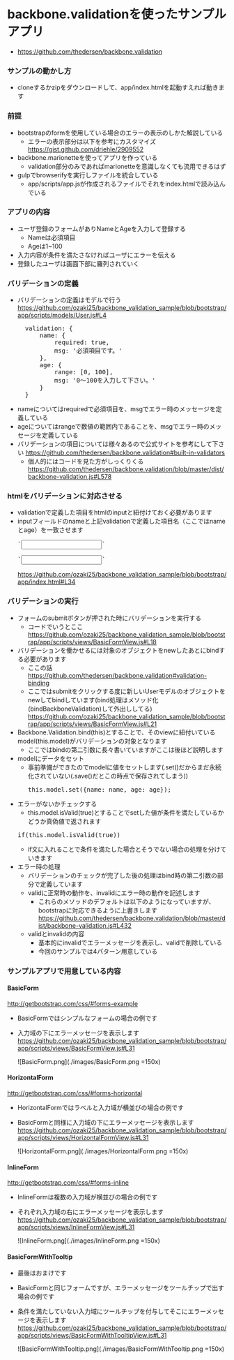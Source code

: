 # backbone.validationを使ったサンプルアプリ
* https://github.com/thedersen/backbone.validation

### サンプルの動かし方
* cloneするかzipをダウンロードして、app/index.htmlを起動すえれば動きます

### 前提
* bootstrapのformを使用している場合のエラーの表示のしかた解説している
  * エラーの表示部分は以下を参考にカスタマイズ
  https://gist.github.com/driehle/2909552
* backbone.marionetteを使ってアプリを作っている
  * validation部分のみであればmarionetteを意識しなくても流用できるはず
* gulpでbrowserifyを実行しファイルを統合している
  * app/scripts/app.jsが作成されるファイルでそれをindex.htmlで読み込んでいる

### アプリの内容
* ユーザ登録のフォームがありNameとAgeを入力して登録する
  * Nameは必須項目
  * Ageは1~100
* 入力内容が条件を満たさなければユーザにエラーを伝える
* 登録したユーザは画面下部に羅列されていく

### バリデーションの定義
* バリデーションの定義はモデルで行う
https://github.com/ozaki25/backbone_validation_sample/blob/bootstrap/app/scripts/models/User.js#L4
  <pre>
    validation: {
        name: {
            required: true,
            msg: '必須項目です。'
        },
        age: {
            range: [0, 100],
            msg: '0〜100を入力して下さい。'
        }
    }
  </pre>
* nameについてはrequiredで必須項目を、msgでエラー時のメッセージを定義している
* ageについてはrangeで数値の範囲内であることを、msgでエラー時のメッセージを定義している
* バリデーションの項目については様々あるので公式サイトを参考にして下さい
https://github.com/thedersen/backbone.validation#built-in-validators
  * 個人的にはコードを見た方がしっくりくる
  https://github.com/thedersen/backbone.validation/blob/master/dist/backbone-validation.js#L578

### htmlをバリデーションに対応させる
* validationで定義した項目をhtmlのinputと紐付けておく必要があります
* inputフィールドのnameと上記validationで定義した項目名（ここではnameとage）を一致させます
  <pre>`<input type="text" class="form-control name" name="name">`</pre>
  <pre>`<input type="text" class="form-control age" name="age">`</pre>
  https://github.com/ozaki25/backbone_validation_sample/blob/bootstrap/app/index.html#L34

### バリデーションの実行
* フォームのsubmitボタンが押された時にバリデーションを実行する
  * コードでいうとここ
  https://github.com/ozaki25/backbone_validation_sample/blob/bootstrap/app/scripts/views/BasicFormView.js#L18
* バリデーションを働かせるには対象のオブジェクトをnewしたあとにbindする必要があります
  * ここの話
  https://github.com/thedersen/backbone.validation#validation-binding
  * ここではsubmitをクリックする度に新しいUserモデルのオブジェクトをnewしてbindしています(bind処理はメソッド化(bindBackboneValidation)して外出ししてる)
  https://github.com/ozaki25/backbone_validation_sample/blob/bootstrap/app/scripts/views/BasicFormView.js#L21
* Backbone.Validation.bind(this)とすることで、そのviewに紐付いているmodel(this.model)がバリデーションの対象となります
  * ここではbindの第二引数に長々書いていますがここは後ほど説明します
* modelにデータをセット
  * 事前準備ができたのでmodelに値をセットします(.set()だからまだ永続化されていない(.save()だとこの時点で保存されてしまう))
    <pre>this.model.set({name: name, age: age});</pre>
* エラーがないかチェックする
  * this.model.isValid(true)とすることでsetした値が条件を満たしているかどうか真偽値で返されます
  <pre>if(this.model.isValid(true))</pre>
  * if文に入れることで条件を満たした場合とそうでない場合の処理を分けていきます
* エラー時の処理
  * バリデーションのチェックが完了した後の処理はbind時の第二引数の部分で定義しています
  * validに正常時の動作を、invalidにエラー時の動作を記述します
    * これらのメソッドのデフォルトは以下のようになっていますが、bootstrapに対応できるように上書きします
      https://github.com/thedersen/backbone.validation/blob/master/dist/backbone-validation.js#L432
  * validとinvalidの内容
    * 基本的にinvalidでエラーメッセージを表示し、validで削除している
    * 今回のサンプルでは4パターン用意している

### サンプルアプリで用意している内容
#### BasicForm
http://getbootstrap.com/css/#forms-example
* BasicFormではシンプルなフォームの場合の例です
* 入力域の下にエラーメッセージを表示します
  https://github.com/ozaki25/backbone_validation_sample/blob/bootstrap/app/scripts/views/BasicFormView.js#L31
  
  ![BasicForm.png](./images/BasicForm.png =150x)

#### HorizontalForm
http://getbootstrap.com/css/#forms-horizontal
* HorizontalFormではラベルと入力域が横並びの場合の例です
* BasicFormと同様に入力域の下にエラーメッセージを表示します
  https://github.com/ozaki25/backbone_validation_sample/blob/bootstrap/app/scripts/views/HorizontalFormView.js#L31

  ![HorizontalForm.png](./images/HorizontalForm.png =150x)

#### InlineForm
http://getbootstrap.com/css/#forms-inline
* InlineFormは複数の入力域が横並びの場合の例です
* それぞれ入力域の右にエラーメッセージを表示します
  https://github.com/ozaki25/backbone_validation_sample/blob/bootstrap/app/scripts/views/InlineFormView.js#L31
  
  ![InlineForm.png](./images/InlineForm.png =150x)

#### BasicFormWithTooltip
* 最後はおまけです
* BasicFormと同じフォームですが、エラーメッセージをツールチップで出す場合の例です
* 条件を満たしていない入力域にツールチップを付与してそこにエラーメッセージを表示します
  https://github.com/ozaki25/backbone_validation_sample/blob/bootstrap/app/scripts/views/BasicFormWithTooltipView.js#L31
  
  ![BasicFormWithTooltip.png](./images/BasicFormWithTooltip.png =150x)

